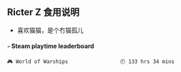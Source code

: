 ## Ricter Z 食用说明
- 喜欢猫猫，是个冇猫孤儿

<!-- steam-box start -->
#### - Steam playtime leaderboard
```text
🎮 World of Warships                 🕘 133 hrs 34 mins
```
<!-- Powered by https://github.com/YouEclipse/steam-box . -->
<!-- steam-box end -->
